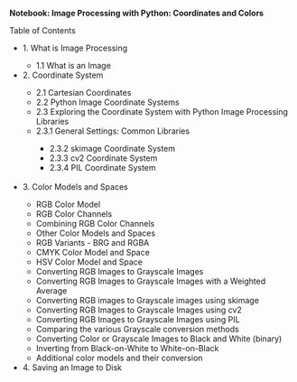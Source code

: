 <b>Notebook: Image Processing with Python: Coordinates and Colors</b>
    
Table of Contents
    <ul>
        <li>1. What is Image Processing</li>
        <ul>
          <li>1.1 What is an Image</li>
        </ul>
        <li>2. Coordinate System</li>
        <ul>
          <li>2.1 Cartesian Coordinates</li>
          <li>2.2 Python Image Coordinate Systems</li>
          <li>2.3 Exploring the Coordinate System with Python Image Processing Libraries</li>
          <li>2.3.1 General Settings: Common Libraries</li>
          <ul>
              <li>2.3.2 skimage Coordinate System</li>
              <li>2.3.3 cv2 Coordinate System</li>
              <li>2.3.4 PIL Coordinate System</li>
          </ul>  
        </ul>
        <li>3. Color Models and Spaces</li>
        <ul>
           <li>RGB Color Model</li>
           <li>RGB Color Channels</li>
           <li>Combining RGB Color Channels</li>
           <li>Other Color Models and Spaces</li>
           <li>RGB Variants - BRG and RGBA</li>
           <li>CMYK Color Model and Space</li>
           <li>HSV Color Model and Space</li>
           <li>Converting RGB Images to Grayscale Images</li>
               <li>Converting RGB Images to Grayscale Images with a Weighted Average</li>
               <li>Converting RGB images to Grayscale images using skimage</li>
               <li>Converting RGB Images to Grayscale Images using cv2</li>
               <li>Converting RGB Images to Grayscale Images using PIL</li>
           <li>Comparing the various Grayscale conversion methods</li>
           <li>Converting Color or Grayscale Images to Black and White (binary)</li>
                <li>Inverting from Black-on-White to White-on-Black</li>
           <li>Additional color models and their conversion</li>
        </ul>
        <li>4. Saving an Image to Disk</li>
    </ul>
